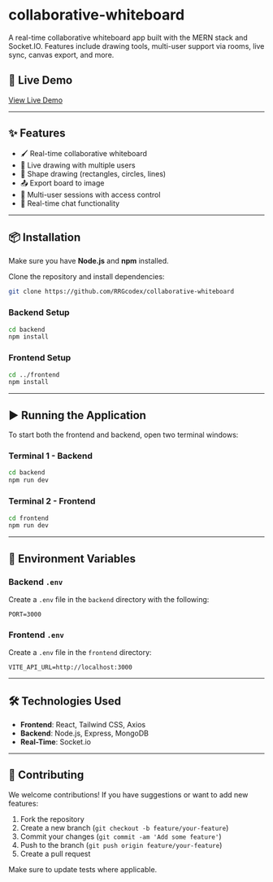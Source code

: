 # collaborative-whiteboard
A real-time collaborative whiteboard app built with the MERN stack and Socket.IO. Features include drawing tools, multi-user support via rooms, live sync, canvas export, and more.

## 🚀 Live Demo

[View Live Demo](https://collaborative-whiteboard-8jks.onrender.com/)

---

## ✨ Features

- 🖌️ Real-time collaborative whiteboard
- 👥 Live drawing with multiple users
- 🔲 Shape drawing (rectangles, circles, lines)
- 📤 Export board to image
- 🔐 Multi-user sessions with access control
- 💬 Real-time chat functionality

---

## 📦 Installation

Make sure you have **Node.js** and **npm** installed.

Clone the repository and install dependencies:

```bash
git clone https://github.com/RRGcodex/collaborative-whiteboard
```

### Backend Setup

```bash
cd backend
npm install
```

### Frontend Setup

```bash
cd ../frontend
npm install
```

---

## ▶️ Running the Application

To start both the frontend and backend, open two terminal windows:

### Terminal 1 - Backend

```bash
cd backend
npm run dev
```

### Terminal 2 - Frontend

```bash
cd frontend
npm run dev
```

---

## 🔐 Environment Variables

### Backend `.env`

Create a `.env` file in the `backend` directory with the following:

```
PORT=3000
```

### Frontend `.env`

Create a `.env` file in the `frontend` directory:

```
VITE_API_URL=http://localhost:3000
```

---

## 🛠 Technologies Used

- **Frontend**: React, Tailwind CSS, Axios
- **Backend**: Node.js, Express, MongoDB
- **Real-Time**: Socket.io

---

## 🤝 Contributing

We welcome contributions! If you have suggestions or want to add new features:

1. Fork the repository
2. Create a new branch (`git checkout -b feature/your-feature`)
3. Commit your changes (`git commit -am 'Add some feature'`)
4. Push to the branch (`git push origin feature/your-feature`)
5. Create a pull request

Make sure to update tests where applicable.
